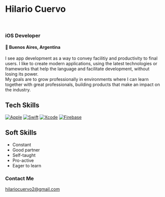 # Hilario Cuervo
</br>

### iOS Developer

#### 📍 Buenos Aires, Argentina

I see app development as a way to convey facilitiy and productivity to final users.
I like to create modern applications, using the latest technologies or frameworks that help the language and facilitate development, without losing its power.
</br>
My goals are to grow professionally in environments where I can learn together with great professionals, building products that make an impact on the industry.


## Tech Skills

[![Apple](https://img.shields.io/badge/iOS-999999?style=for-the-badge&logo=apple&logoColor=white&labelColor=101010)]()
[![Swift](https://img.shields.io/badge/Swift-FA7343?style=for-the-badge&logo=swift&logoColor=white&labelColor=101010)]()
[![Xcode](https://img.shields.io/badge/Xcode-1575F9?style=for-the-badge&logo=xcode&logoColor=white&labelColor=101010)]()
[![Firebase](https://img.shields.io/badge/Firebase-FFCA28?style=for-the-badge&logo=firebase&logoColor=white&labelColor=101010)]()


## Soft Skills

* Constant
* Good partner
* Self-taught
* Pro-active
* Eager to learn


### Contact Me

hilariocuervo2@gmail.com
